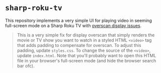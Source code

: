 # `sharp-roku-tv`

This repository implements a very simple UI for playing video in seeming
full-screen mode on a Sharp Roku TV with [overscan display
issues](https://support.apple.com/en-us/HT202763).

> This is a very simple fix for display overscan that simply renders the
> movie or TV show you want to watch in a styled HTML `<video>` tag that
> adds padding to compensate for overscan. To adjust this padding, update
> `styles.css`. To change the source of the `<video>`, update
> `index.html`. Note that you'll probably want to open this HTML file in
> your browser's full-screen mode (and hide the browser search bar ofc).
